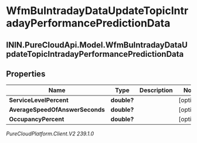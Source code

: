 # WfmBuIntradayDataUpdateTopicIntradayPerformancePredictionData

## ININ.PureCloudApi.Model.WfmBuIntradayDataUpdateTopicIntradayPerformancePredictionData

## Properties

|Name | Type | Description | Notes|
|------------ | ------------- | ------------- | -------------|
| **ServiceLevelPercent** | **double?** |  | [optional] |
| **AverageSpeedOfAnswerSeconds** | **double?** |  | [optional] |
| **OccupancyPercent** | **double?** |  | [optional] |



_PureCloudPlatform.Client.V2 239.1.0_
